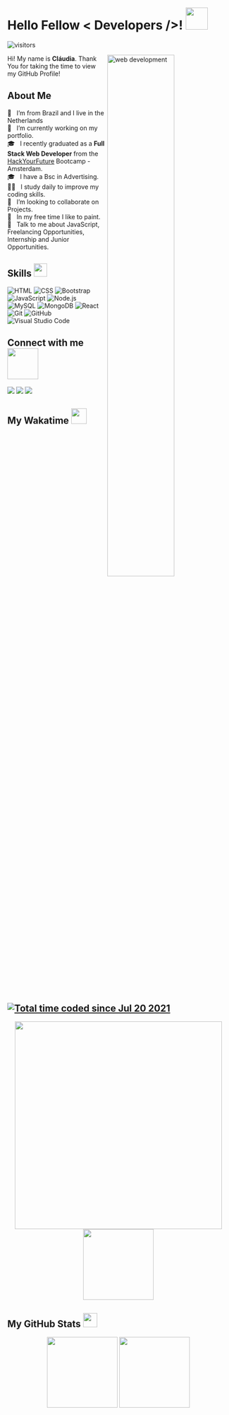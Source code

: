 
<h1> Hello Fellow < Developers />! <img src = "https://c.tenor.com/JUM6g9MQaVoAAAAj/feline-new-computer.gif" width = 50px> </h1>
<p align='center'>
   
![visitors](https://visitor-badge.glitch.me/badge?page_id=claudiadewindt.claudiadewindt)
   
</p>
   
   <img width="55%" align="right" alt="web development" src="https://thumbs.gfycat.com/ColorlessBitesizedKob-size_restricted.gif" />

   
   <div size='20px'> Hi! My name is <strong>Cláudia</strong>. Thank You for taking the time to view my GitHub Profile! 
</div>

<h2> About Me </h2>

:house_with_garden: &nbsp; I’m from Brazil and I live in the Netherlands  <br>
🔭 &nbsp; I’m currently working on  my portfolio. <br>
🎓 &nbsp; I recently graduated as a <strong>Full Stack Web Developer</strong> from the  [HackYourFuture](https://www.hackyourfuture.net/) Bootcamp - Amsterdam.<br>
🎓 &nbsp; I have a Bsc in Advertising. <br>
:woman_technologist: &nbsp; I study daily to improve my coding skills. <br>
👯 &nbsp; I’m looking to collaborate on Projects. <br>
:art: &nbsp; In my free time I like to paint. <br> 
💬 &nbsp; Talk to me about JavaScript, Freelancing Opportunities, Internship and Junior Opportunities. <br>


<h2> Skills <img src = "https://media2.giphy.com/media/QssGEmpkyEOhBCb7e1/giphy.gif?cid=ecf05e47a0n3gi1bfqntqmob8g9aid1oyj2wr3ds3mg700bl&rid=giphy.gif" width = 30px> </h2>
  
   
![HTML](https://img.shields.io/badge/-HTML-333333?style=flat&logo=HTML5) 
   ![CSS](https://img.shields.io/badge/-CSS-333333?style=flat&logo=CSS3&logoColor=1572B6)
   ![Bootstrap](https://img.shields.io/badge/-Bootstrap-333333?style=flat&logo=bootstrap)
![JavaScript](https://img.shields.io/badge/-JavaScript-333333?style=flat&logo=javascript)
![Node.js](https://img.shields.io/badge/-Node.js-333333?style=flat&logo=node.js)
   ![MySQL](https://img.shields.io/badge/-MySQL-333333?style=flat&logo=mysql&logoColor=F29111)
     ![MongoDB](https://img.shields.io/badge/-MongoDB-333333?style=flat&logo=mongodb)
![React](https://img.shields.io/badge/-React-333333?style=flat&logo=react)
![Git](https://img.shields.io/badge/-Git-333333?style=flat&logo=git)
![GitHub](https://img.shields.io/badge/-GitHub-333333?style=flat&logo=github)
![Visual Studio Code](https://img.shields.io/badge/-Visual%20Studio%20Code-333333?style=flat&logo=visual-studio-code&logoColor=007ACC)


<h2> Connect with me <img src='https://raw.githubusercontent.com/ShahriarShafin/ShahriarShafin/main/Assets/handshake.gif' width="70px"> </h2>
<a href="https://bit.ly/claudiadewindt-linkedin"><img src="https://img.shields.io/badge/-Claudia%20de%20Windt-0077B5?style=flat-square&logo=Linkedin&logoColor=white"/></a>
<a href="mailto:caucrah@gmail.com"><img src="https://img.shields.io/badge/-caucrah@gmail.com-D14836?style=flat-square&logo=Gmail&logoColor=white"/></a>
   <a href="https://bit.ly/claudiacaus-instagram"><img src="https://img.shields.io/badge/-@claudiacaus-E4405F?style=flat&logo=Instagram&logoColor=white"/></a>


<h2> My Wakatime <img src = "https://media1.giphy.com/media/JZ40cnfnN11KycrvMF/giphy.gif?cid=ecf05e47a0n3gi1bfqntqmob8g9aid1oyj2wr3ds3mg700bl&rid=giphy.gif" width = 35px> <a href="https://wakatime.com/@975622cc-796a-42f6-b2fc-3860a5f9dcfe"><img src="https://wakatime.com/badge/user/975622cc-796a-42f6-b2fc-3860a5f9dcfe.svg" alt="Total time coded since Jul 20 2021" /></a> </h2>
  
   <p align="center">
<a>
<img  width="470em" src="https://github-readme-stats.vercel.app/api/wakatime?username=@claudiadewindt&compact=True&theme=dracula&hide_border=true"/>
 <img height="160em" src="https://github-readme-stats-eight-theta.vercel.app/api/top-langs/?username=claudiadewindt&layout=compact&langs_count=8&theme=dracula&hide_border=true&date_format=M%20j%5B%2C%20Y%5D"/>
</a> </p>


<h2> My GitHub Stats <img src='https://media1.giphy.com/media/du3J3cXyzhj75IOgvA/giphy.gif?cid=ecf05e47x2g034i9pzwtzzsd3xgg2w9nr94t4tflbbgo3008&rid=giphy.gif' width='32px'> </h2>

<p align="center">
<a>
                 <img height="160em" src="http://github-readme-streak-stats.herokuapp.com?user=claudiadewindt&theme=dracula&hide_border=true" />
  <img height="160em" src="https://github-readme-stats-eight-theta.vercel.app/api?username=claudiadewindt&show_icons=true&theme=dracula&include_all_commits=true&count_private=true&hide_border=true"/>
  
</a>
</p>




